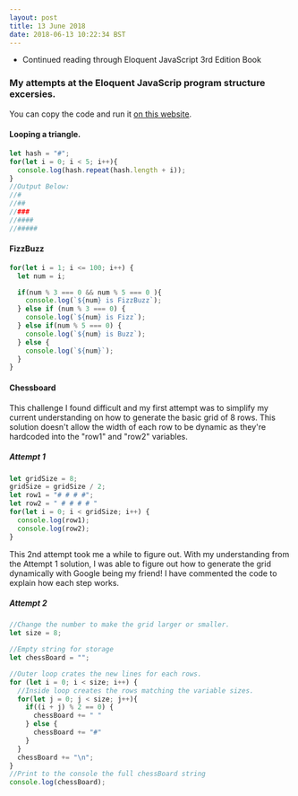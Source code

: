 ```yaml
---
layout: post
title: 13 June 2018 
date: 2018-06-13 10:22:34 BST
---
```

+ Continued reading through Eloquent JavaScript 3rd Edition Book
 
### My attempts at the Eloquent JavaScrip program structure excersies. 
You can copy the code and run it [on this website](https://repl.it/languages/javascript).
#### Looping a triangle.
```javascript
let hash = "#";
for(let i = 0; i < 5; i++){
  console.log(hash.repeat(hash.length + i));
}
//Output Below:
//#
//##
//###
//####
//#####
```

#### FizzBuzz
```javascript
for(let i = 1; i <= 100; i++) {
  let num = i;

  if(num % 3 === 0 && num % 5 === 0 ){
    console.log(`${num} is FizzBuzz`);
  } else if (num % 3 === 0) {
    console.log(`${num} is Fizz`);
  } else if(num % 5 === 0) {
    console.log(`${num} is Buzz`);
  } else {
    console.log(`${num}`);
  }
}
```
#### Chessboard
This challenge I found difficult and my first attempt was to simplify my current understanding on how to generate the basic grid of 8 rows. This solution doesn't allow the width of each row to be dynamic as they're hardcoded into the "row1" and "row2" variables. 

##### Attempt 1
```javascript
let gridSize = 8;
gridSize = gridSize / 2;
let row1 = "# # # #";
let row2 = " # # # # "
for(let i = 0; i < gridSize; i++) {
  console.log(row1);
  console.log(row2);
}
```
This 2nd attempt took me a while to figure out. With my understanding from the Attempt 1 solution, I was able to figure out how to generate the grid dynamically with Google being my friend! I have commented the code to explain how each step works. 

##### Attempt 2
```javascript
//Change the number to make the grid larger or smaller.
let size = 8;

//Empty string for storage
let chessBoard = "";

//Outer loop crates the new lines for each rows.
for (let i = 0; i < size; i++) {
  //Inside loop creates the rows matching the variable sizes.
  for(let j = 0; j < size; j++){
    if((i + j) % 2 == 0) {
      chessBoard += " "
    } else {
      chessBoard += "#"
    }
  }
  chessBoard += "\n";
}
//Print to the console the full chessBoard string
console.log(chessBoard);
```

